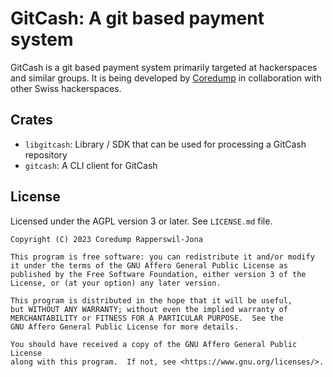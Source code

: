 # GitCash: A git based payment system

GitCash is a git based payment system primarily targeted at hackerspaces and
similar groups. It is being developed by [Coredump](https://www.coredump.ch/) in
collaboration with other Swiss hackerspaces.

## Crates

- `libgitcash`: Library / SDK that can be used for processing a GitCash
  repository
- `gitcash`: A CLI client for GitCash

## License

Licensed under the AGPL version 3 or later. See `LICENSE.md` file.

    Copyright (C) 2023 Coredump Rapperswil-Jona

    This program is free software: you can redistribute it and/or modify
    it under the terms of the GNU Affero General Public License as
    published by the Free Software Foundation, either version 3 of the
    License, or (at your option) any later version.

    This program is distributed in the hope that it will be useful,
    but WITHOUT ANY WARRANTY; without even the implied warranty of
    MERCHANTABILITY or FITNESS FOR A PARTICULAR PURPOSE.  See the
    GNU Affero General Public License for more details.

    You should have received a copy of the GNU Affero General Public License
    along with this program.  If not, see <https://www.gnu.org/licenses/>.
